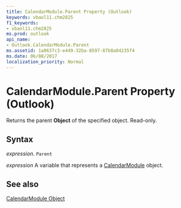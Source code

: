 ```yaml
---
title: CalendarModule.Parent Property (Outlook)
keywords: vbaol11.chm2825
f1_keywords:
- vbaol11.chm2825
ms.prod: outlook
api_name:
- Outlook.CalendarModule.Parent
ms.assetid: 1a0637c3-e449-32ba-8597-87b8a04235f4
ms.date: 06/08/2017
localization_priority: Normal
---
```



# CalendarModule.Parent Property (Outlook)

Returns the parent  **Object** of the specified object. Read-only.


## Syntax

_expression_. `Parent`

_expression_ A variable that represents a [CalendarModule](./Outlook.CalendarModule.md) object.


## See also


[CalendarModule Object](Outlook.CalendarModule.md)

